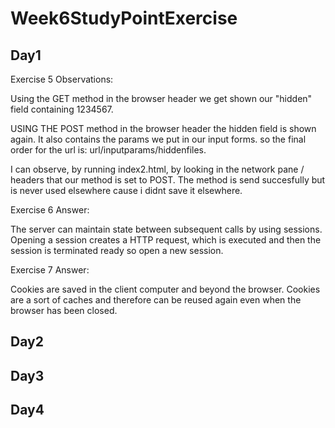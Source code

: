 # Week6StudyPointExercise

## Day1

Exercise 5 Observations:

Using the GET method in the browser header we get shown our "hidden" field containing 1234567.

USING THE POST method in the browser header the hidden field is shown again. It also contains the params we put in our input forms. so the final order for the url is: url/inputparams/hiddenfiles.

I can observe, by running index2.html, by looking in the network pane / headers that our method is set to POST. The method is send succesfully but is never used elsewhere cause i didnt save it elsewhere.

Exercise 6 Answer:

The server can maintain state between subsequent calls by using sessions. Opening a session creates a HTTP request, which is executed and then the session is terminated ready so open a new session.

Exercise 7 Answer:

Cookies are saved in the client computer and beyond the browser. Cookies are a sort of caches and therefore can be reused again even when the browser has been closed.

## Day2

## Day3

## Day4
